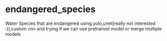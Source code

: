 # endangered_species
Water Species that are endangered using yolo,unet[really not interested :)],custom cnn and trying if we can use pretrained model or merge multiple models

